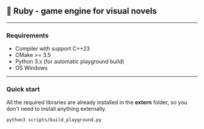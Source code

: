 ## 📄 __Ruby__ - game engine for visual novels
___ 

### Requirements

+ Compiler with support C++23
+ CMake >= 3.5
+ Python 3.x (for automatic playground build)
+ OS Windows
___

### Quick start

All the required libraries are already installed in the __extern__ folder, so you don't need to install anything externally.


```shell
python3 scripts/build_playground.py
```
